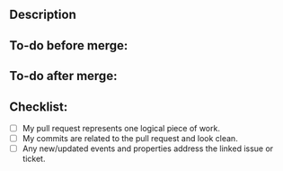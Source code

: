 <!---
Provide a short summary in the Title above. Examples of good PR titles:
* "Ticket-number: add order-completed event"
* "Ticket-number: remove 'page_type' property from page-viewed event"
* "Ticket-number: upgrade reflekt version 0.2.11"
-->

## Description
<!---
Describe the changes proposed in the PR and why they are needed. Include a link to the issue or ticket for this work.
-->

## To-do before merge:
<!---
(Optional -- remove this section if not needed)
Include notes on what needs to happen BEFORE this PR is merged, e.g.:
- [ ] Add a transformation in Segment
-->


## To-do after merge:
<!---
(Optional -- remove this section if not needed)
Include notes on what needs to happen AFTER this PR is merged, e.g.:
- [ ] Connect plan to Segment source XYZ
- [ ] Add destination filter for event ABC
-->


## Checklist:
<!---
This checklist is a useful reminder of small things that can easily be
forgotten – it is meant as a helpful tool rather than hoops to jump through.
Put an `x` in all the items that apply, make notes next to any that haven't been
addressed, and remove any items that are not relevant to this PR.
-->
- [ ] My pull request represents one logical piece of work.
- [ ] My commits are related to the pull request and look clean.
- [ ] Any new/updated events and properties address the linked issue or ticket.
